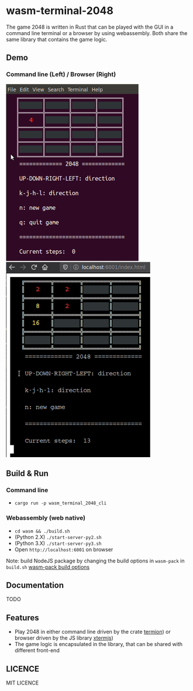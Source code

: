 # wasm-terminal-2048
The game 2048 is written in Rust that can be played with the GUI in a command line terminal or a browser by using webassembly. Both share the same library that contains the game logic.  

## Demo 
### Command line (Left) / Browser (Right)
![command line demo](screenshots/cli-demo.gif) ![browser demo](screenshots/wasm-demo.gif)

## Build & Run
### Command line 
- `cargo run -p wasm_terminal_2048_cli`

### Webassembly (web native)
- `cd wasm && ./build.sh`
- (Python 2.X) `./start-server-py2.sh` 
- (Python 3.X) `./start-server-py3.sh` 
- Open `http://localhost:6001` on browser

Note: build NodeJS package by changing the build options in `wasm-pack` in `build.sh`
[wasm-pack build options](https://rustwasm.github.io/wasm-pack/book/commands/build.html)

## Documentation
TODO


## Features
- Play 2048 in either command line driven by the crate [termion](https://docs.rs/termion/1.5.5/termion/)) or browser driven by the JS library [xtermjs](https://xtermjs.org/))
- The game logic is encapsulated in the library, that can be shared with different front-end

## LICENCE
MIT LICENCE

